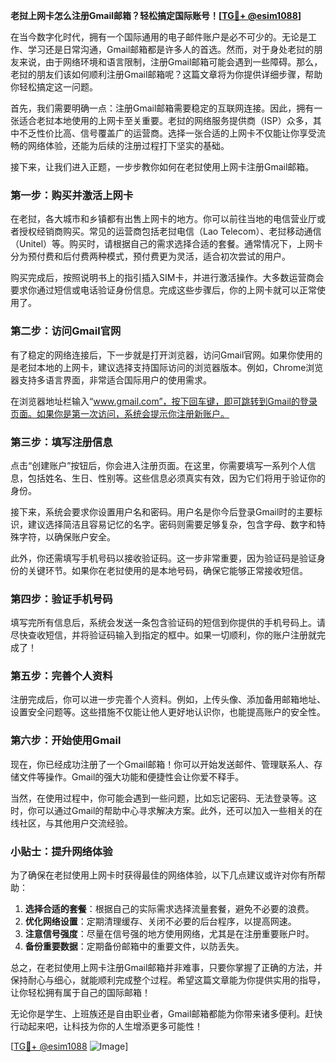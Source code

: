 **老挝上网卡怎么注册Gmail邮箱？轻松搞定国际账号！[[TG💪+ @esim1088](https://t.me/s/esim1088)]**

在当今数字化时代，拥有一个国际通用的电子邮件账户是必不可少的。无论是工作、学习还是日常沟通，Gmail邮箱都是许多人的首选。然而，对于身处老挝的朋友来说，由于网络环境和语言限制，注册Gmail邮箱可能会遇到一些障碍。那么，老挝的朋友们该如何顺利注册Gmail邮箱呢？这篇文章将为你提供详细步骤，帮助你轻松搞定这一问题。

首先，我们需要明确一点：注册Gmail邮箱需要稳定的互联网连接。因此，拥有一张适合老挝本地使用的上网卡至关重要。老挝的网络服务提供商（ISP）众多，其中不乏性价比高、信号覆盖广的运营商。选择一张合适的上网卡不仅能让你享受流畅的网络体验，还能为后续的注册过程打下坚实的基础。

接下来，让我们进入正题，一步步教你如何在老挝使用上网卡注册Gmail邮箱。

### 第一步：购买并激活上网卡

在老挝，各大城市和乡镇都有出售上网卡的地方。你可以前往当地的电信营业厅或者授权经销商购买。常见的运营商包括老挝电信（Lao Telecom）、老挝移动通信（Unitel）等。购买时，请根据自己的需求选择合适的套餐。通常情况下，上网卡分为预付费和后付费两种模式，预付费更为灵活，适合初次尝试的用户。

购买完成后，按照说明书上的指引插入SIM卡，并进行激活操作。大多数运营商会要求你通过短信或电话验证身份信息。完成这些步骤后，你的上网卡就可以正常使用了。

### 第二步：访问Gmail官网

有了稳定的网络连接后，下一步就是打开浏览器，访问Gmail官网。如果你使用的是老挝本地的上网卡，建议选择支持国际访问的浏览器版本。例如，Chrome浏览器支持多语言界面，非常适合国际用户的使用需求。

在浏览器地址栏输入“www.gmail.com”，按下回车键，即可跳转到Gmail的登录页面。如果你是第一次访问，系统会提示你注册新账户。

### 第三步：填写注册信息

点击“创建账户”按钮后，你会进入注册页面。在这里，你需要填写一系列个人信息，包括姓名、生日、性别等。这些信息必须真实有效，因为它们将用于验证你的身份。

接下来，系统会要求你设置用户名和密码。用户名是你今后登录Gmail时的主要标识，建议选择简洁且容易记忆的名字。密码则需要足够复杂，包含字母、数字和特殊字符，以确保账户安全。

此外，你还需填写手机号码以接收验证码。这一步非常重要，因为验证码是验证身份的关键环节。如果你在老挝使用的是本地号码，确保它能够正常接收短信。

### 第四步：验证手机号码

填写完所有信息后，系统会发送一条包含验证码的短信到你提供的手机号码上。请尽快查收短信，并将验证码输入到指定的框中。如果一切顺利，你的账户注册就完成了！

### 第五步：完善个人资料

注册完成后，你可以进一步完善个人资料。例如，上传头像、添加备用邮箱地址、设置安全问题等。这些措施不仅能让他人更好地认识你，也能提高账户的安全性。

### 第六步：开始使用Gmail

现在，你已经成功注册了一个Gmail邮箱！你可以开始发送邮件、管理联系人、存储文件等操作。Gmail的强大功能和便捷性会让你爱不释手。

当然，在使用过程中，你可能会遇到一些问题，比如忘记密码、无法登录等。这时，你可以通过Gmail的帮助中心寻求解决方案。此外，还可以加入一些相关的在线社区，与其他用户交流经验。

### 小贴士：提升网络体验

为了确保在老挝使用上网卡时获得最佳的网络体验，以下几点建议或许对你有所帮助：

1. **选择合适的套餐**：根据自己的实际需求选择流量套餐，避免不必要的浪费。
2. **优化网络设置**：定期清理缓存、关闭不必要的后台程序，以提高网速。
3. **注意信号强度**：尽量在信号强的地方使用网络，尤其是在注册重要账户时。
4. **备份重要数据**：定期备份邮箱中的重要文件，以防丢失。

总之，在老挝使用上网卡注册Gmail邮箱并非难事，只要你掌握了正确的方法，并保持耐心与细心，就能顺利完成整个过程。希望这篇文章能为你提供实用的指导，让你轻松拥有属于自己的国际邮箱！

无论你是学生、上班族还是自由职业者，Gmail邮箱都能为你带来诸多便利。赶快行动起来吧，让科技为你的人生增添更多可能性！

[[TG💪+ @esim1088](https://t.me/s/esim1088) ![Image](https://i.postimg.cc/4NQfJmqS/Snipaste-2025-05-13-00-14-12.png)]